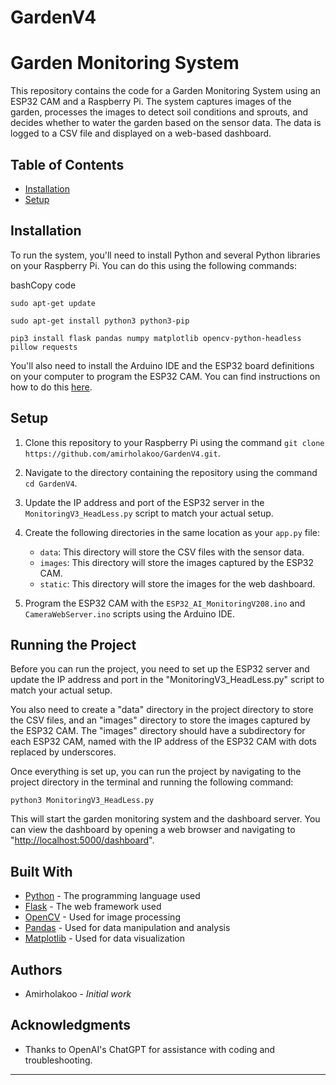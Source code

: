 # GardenV4

Garden Monitoring System
========================

This repository contains the code for a Garden Monitoring System using an ESP32 CAM and a Raspberry Pi. The system captures images of the garden, processes the images to detect soil conditions and sprouts, and decides whether to water the garden based on the sensor data. The data is logged to a CSV file and displayed on a web-based dashboard.

Table of Contents
-----------------

-   [Installation](https://chat.openai.com/c/92bacfaf-5b3f-45b6-b93c-33a469abb1e1#installation)
-   [Setup](https://chat.openai.com/c/92bacfaf-5b3f-45b6-b93c-33a469abb1e1#setup)

Installation
------------

To run the system, you'll need to install Python and several Python libraries on your Raspberry Pi. You can do this using the following commands:

bashCopy code

`sudo apt-get update`

`sudo apt-get install python3 python3-pip`

`pip3 install flask pandas numpy matplotlib opencv-python-headless pillow requests`


You'll also need to install the Arduino IDE and the ESP32 board definitions on your computer to program the ESP32 CAM. You can find instructions on how to do this [here](https://randomnerdtutorials.com/installing-the-esp32-board-in-arduino-ide-windows-instructions/).

Setup
-----

1.  Clone this repository to your Raspberry Pi using the command `git clone https://github.com/amirholakoo/GardenV4.git`.

2.  Navigate to the directory containing the repository using the command `cd GardenV4`.

3.  Update the IP address and port of the ESP32 server in the `MonitoringV3_HeadLess.py` script to match your actual setup.

4.  Create the following directories in the same location as your `app.py` file:

    -   `data`: This directory will store the CSV files with the sensor data.
    -   `images`: This directory will store the images captured by the ESP32 CAM.
    -   `static`: This directory will store the images for the web dashboard.
5.  Program the ESP32 CAM with the `ESP32_AI_MonitoringV208.ino` and `CameraWebServer.ino` scripts using the Arduino IDE.

Running the Project
-------------------

Before you can run the project, you need to set up the ESP32 server and update the IP address and port in the "MonitoringV3_HeadLess.py" script to match your actual setup.

You also need to create a "data" directory in the project directory to store the CSV files, and an "images" directory to store the images captured by the ESP32 CAM. The "images" directory should have a subdirectory for each ESP32 CAM, named with the IP address of the ESP32 CAM with dots replaced by underscores.

Once everything is set up, you can run the project by navigating to the project directory in the terminal and running the following command:

`python3 MonitoringV3_HeadLess.py`

This will start the garden monitoring system and the dashboard server. You can view the dashboard by opening a web browser and navigating to "<http://localhost:5000/dashboard>".

Built With
----------

-   [Python](https://www.python.org/) - The programming language used
-   [Flask](https://flask.palletsprojects.com/) - The web framework used
-   [OpenCV](https://opencv.org/) - Used for image processing
-   [Pandas](https://pandas.pydata.org/) - Used for data manipulation and analysis
-   [Matplotlib](https://matplotlib.org/) - Used for data visualization

Authors
-------

-   Amirholakoo - *Initial work*

Acknowledgments
---------------

-   Thanks to OpenAI's ChatGPT for assistance with coding and troubleshooting.
* * * * *
